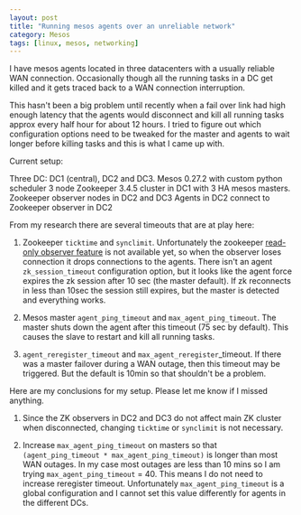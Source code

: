 ```yaml
---
layout: post
title: "Running mesos agents over an unreliable network"
category: Mesos
tags: [linux, mesos, networking]
---
```


I have mesos agents located in three datacenters with a usually
reliable WAN connection. Occasionally though all the running tasks in
a DC get killed and it gets traced back to a WAN connection
interruption.

This hasn't been a big problem until recently when a fail over link
had high enough latency that the agents would disconnect and kill all
running tasks approx every half hour for about 12 hours. I tried to
figure out which configuration options need to be tweaked for the
master and agents to wait longer before killing tasks and this is what
I came up with.

Current setup:

Three DC: DC1 (central), DC2 and DC3.
Mesos 0.27.2 with custom python scheduler
3 node Zookeeper 3.4.5 cluster in DC1 with 3 HA mesos masters.
Zookeeper observer nodes in DC2 and DC3
Agents in DC2 connect to Zookeeper observer in DC2

From my research there are several timeouts that are at play here:

1) Zookeeper `ticktime` and `synclimit`. Unfortunately the zookeeper
[read-only observer feature][1] is not available yet, so when the
observer loses connection it drops connections to the agents. There
isn't an agent `zk_session_timeout` configuration option, but it looks
like the agent force expires the zk session after 10 sec (the master
default). If zk reconnects in less than 10sec the session still
expires, but the master is detected and everything works.

2) Mesos master `agent_ping_timeout` and `max_agent_ping_timeout`. The
master shuts down the agent after this timeout (75 sec by
default). This causes the slave to restart and kill all running tasks.

3) `agent_reregister_timeout` and `max_agent_reregister`_timeout. If there
was a master failover during a WAN outage, then this timeout may be
triggered. But the default is 10min so that shouldn't be a problem.

Here are my conclusions for my setup. Please let me know if I missed anything.

1) Since the ZK observers in DC2 and DC3 do not affect main ZK cluster
when disconnected, changing `ticktime` or `synclimit` is not necessary.

2) Increase `max_agent_ping_timeout` on masters so that
`(agent_ping_timeout * max_agent_ping_timeout)` is longer than most
WAN outages. In my case most outages are less than 10 mins so I am
trying `max_agent_ping_timeout` = 40. This means I do not need to
increase reregister timeout. Unfortunately `max_agent_ping_timeout` is
a global configuration and I cannot set this value differently for
agents in the different DCs.

[1]: https://issues.apache.org/jira/browse/ZOOKEEPER-1607
